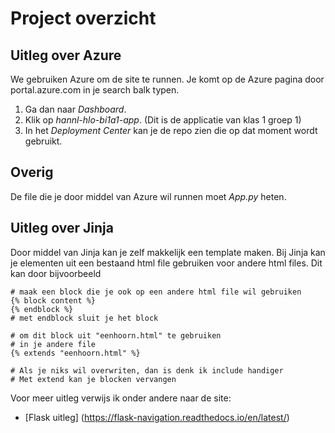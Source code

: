 # Project overzicht

## Uitleg over Azure
We gebruiken Azure om de site te runnen. Je komt op de Azure pagina door portal.azure.com in je search balk typen.
1. Ga dan naar *Dashboard*.
2. Klik op *hannl-hlo-bi1a1-app*. (Dit is de applicatie van klas 1 groep 1)
3. In het *Deployment Center*  kan je de repo zien die op dat moment wordt gebruikt.

## Overig
De file die je door middel van Azure wil runnen moet *App.py* heten.

## Uitleg over Jinja
Door middel van Jinja kan je zelf makkelijk een template maken.
Bij Jinja kan je elementen uit een bestaand html file gebruiken voor andere html files.
Dit kan door bijvoorbeeld
```Jinja
# maak een block die je ook op een andere html file wil gebruiken
{% block content %} 
{% endblock %}
# met endblock sluit je het block

# om dit block uit "eenhoorn.html" te gebruiken
# in je andere file
{% extends "eenhoorn.html" %}

# Als je niks wil overwriten, dan is denk ik include handiger
# Met extend kan je blocken vervangen
```

Voor meer uitleg verwijs ik onder andere naar de site:
- [Flask uitleg] (https://flask-navigation.readthedocs.io/en/latest/)
